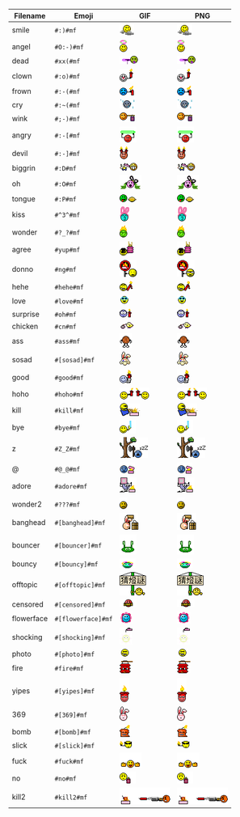 | Filename | Emoji | GIF | PNG |
| --- | --- | --- | --- |
| smile | `#:)#mf` | ![smile](assets/faces/mf/smile.png) | ![smile](assets/faces_png/mf/smile.png) |
| angel | `#O:-)#mf` | ![angel](assets/faces/mf/angel.png) | ![angel](assets/faces_png/mf/angel.png) |
| dead | `#xx(#mf` | ![dead](assets/faces/mf/dead.png) | ![dead](assets/faces_png/mf/dead.png) |
| clown | `#:o)#mf` | ![clown](assets/faces/mf/clown.gif) | ![clown](assets/faces_png/mf/clown.png) |
| frown | `#:-(#mf` | ![frown](assets/faces/mf/frown.gif) | ![frown](assets/faces_png/mf/frown.png) |
| cry | `#:~(#mf` | ![cry](assets/faces/mf/cry.gif) | ![cry](assets/faces_png/mf/cry.png) |
| wink | `#;-)#mf` | ![wink](assets/faces/mf/wink.png) | ![wink](assets/faces_png/mf/wink.png) |
| angry | `#:-[#mf` | ![angry](assets/faces/mf/angry.gif) | ![angry](assets/faces_png/mf/angry.png) |
| devil | `#:-]#mf` | ![devil](assets/faces/mf/devil.png) | ![devil](assets/faces_png/mf/devil.png) |
| biggrin | `#:D#mf` | ![biggrin](assets/faces/mf/biggrin.png) | ![biggrin](assets/faces_png/mf/biggrin.png) |
| oh | `#:O#mf` | ![oh](assets/faces/mf/oh.png) | ![oh](assets/faces_png/mf/oh.png) |
| tongue | `#:P#mf` | ![tongue](assets/faces/mf/tongue.png) | ![tongue](assets/faces_png/mf/tongue.png) |
| kiss | `#^3^#mf` | ![kiss](assets/faces/mf/kiss.png) | ![kiss](assets/faces_png/mf/kiss.png) |
| wonder | `#?_?#mf` | ![wonder](assets/faces/mf/wonder.gif) | ![wonder](assets/faces_png/mf/wonder.png) |
| agree | `#yup#mf` | ![agree](assets/faces/mf/agree.gif) | ![agree](assets/faces_png/mf/agree.png) |
| donno | `#ng#mf` | ![donno](assets/faces/mf/donno.gif) | ![donno](assets/faces_png/mf/donno.png) |
| hehe | `#hehe#mf` | ![hehe](assets/faces/mf/hehe.gif) | ![hehe](assets/faces_png/mf/hehe.png) |
| love | `#love#mf` | ![love](assets/faces/mf/love.gif) | ![love](assets/faces_png/mf/love.png) |
| surprise | `#oh#mf` | ![surprise](assets/faces/mf/surprise.gif) | ![surprise](assets/faces_png/mf/surprise.png) |
| chicken | `#cn#mf` | ![chicken](assets/faces/mf/chicken.gif) | ![chicken](assets/faces_png/mf/chicken.png) |
| ass | `#ass#mf` | ![ass](assets/faces/mf/ass.gif) | ![ass](assets/faces_png/mf/ass.png) |
| sosad | `#[sosad]#mf` | ![sosad](assets/faces/mf/sosad.gif) | ![sosad](assets/faces_png/mf/sosad.png) |
| good | `#good#mf` | ![good](assets/faces/mf/good.png) | ![good](assets/faces_png/mf/good.png) |
| hoho | `#hoho#mf` | ![hoho](assets/faces/mf/hoho.gif) | ![hoho](assets/faces_png/mf/hoho.png) |
| kill | `#kill#mf` | ![kill](assets/faces/mf/kill.gif) | ![kill](assets/faces_png/mf/kill.png) |
| bye | `#bye#mf` | ![bye](assets/faces/mf/bye.gif) | ![bye](assets/faces_png/mf/bye.png) |
| z | `#Z_Z#mf` | ![z](assets/faces/mf/z.gif) | ![z](assets/faces_png/mf/z.png) |
| @ | `#@_@#mf` | ![@](assets/faces/mf/@.gif) | ![@](assets/faces_png/mf/@.png) |
| adore | `#adore#mf` | ![adore](assets/faces/mf/adore.gif) | ![adore](assets/faces_png/mf/adore.png) |
| wonder2 | `#???#mf` | ![wonder2](assets/faces/mf/wonder2.gif) | ![wonder2](assets/faces_png/mf/wonder2.png) |
| banghead | `#[banghead]#mf` | ![banghead](assets/faces/mf/banghead.gif) | ![banghead](assets/faces_png/mf/banghead.png) |
| bouncer | `#[bouncer]#mf` | ![bouncer](assets/faces/mf/bouncer.gif) | ![bouncer](assets/faces_png/mf/bouncer.png) |
| bouncy | `#[bouncy]#mf` | ![bouncy](assets/faces/mf/bouncy.gif) | ![bouncy](assets/faces_png/mf/bouncy.png) |
| offtopic | `#[offtopic]#mf` | ![offtopic](assets/faces/mf/offtopic.png) | ![offtopic](assets/faces_png/mf/offtopic.png) |
| censored | `#[censored]#mf` | ![censored](assets/faces/mf/censored.gif) | ![censored](assets/faces_png/mf/censored.png) |
| flowerface | `#[flowerface]#mf` | ![flowerface](assets/faces/mf/flowerface.gif) | ![flowerface](assets/faces_png/mf/flowerface.png) |
| shocking | `#[shocking]#mf` | ![shocking](assets/faces/mf/shocking.gif) | ![shocking](assets/faces_png/mf/shocking.png) |
| photo | `#[photo]#mf` | ![photo](assets/faces/mf/photo.gif) | ![photo](assets/faces_png/mf/photo.png) |
| fire | `#fire#mf` | ![fire](assets/faces/mf/fire.gif) | ![fire](assets/faces_png/mf/fire.png) |
| yipes | `#[yipes]#mf` | ![yipes](assets/faces/mf/yipes.gif) | ![yipes](assets/faces_png/mf/yipes.png) |
| 369 | `#[369]#mf` | ![369](assets/faces/mf/369.gif) | ![369](assets/faces_png/mf/369.png) |
| bomb | `#[bomb]#mf` | ![bomb](assets/faces/mf/bomb.gif) | ![bomb](assets/faces_png/mf/bomb.png) |
| slick | `#[slick]#mf` | ![slick](assets/faces/mf/slick.gif) | ![slick](assets/faces_png/mf/slick.png) |
| fuck | `#fuck#mf` | ![fuck](assets/faces/mf/fuck.gif) | ![fuck](assets/faces_png/mf/fuck.png) |
| no | `#no#mf` | ![no](assets/faces/mf/no.gif) | ![no](assets/faces_png/mf/no.png) |
| kill2 | `#kill2#mf` | ![kill2](assets/faces/mf/kill2.gif) | ![kill2](assets/faces_png/mf/kill2.png) |
